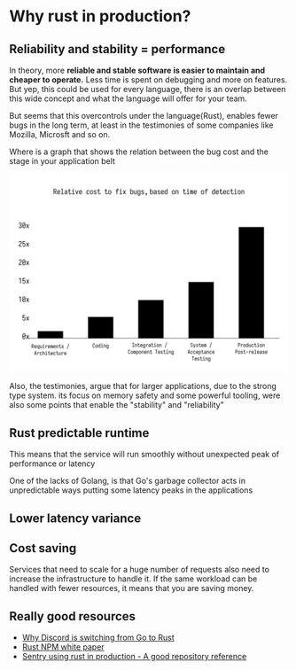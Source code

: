 # Why rust in production?

## Reliability and stability = performance

In theory, more **reliable and stable software is easier to maintain and cheaper to operate.** Less time is spent on debugging and more on features. But yep, this could be used for every language, there is an overlap between this wide concept and what the language will offer for your team.

But seems that this overcontrols under the language(Rust), enables fewer bugs in the long term, at least in the testimonies of some companies like Mozilla, Microsft and so on.

Where is a graph that shows the relation between the bug cost and the stage in your application belt

![](./bug-costs.svg)

Also, the testimonies, argue that for larger applications, due to the strong type system. its focus on memory safety and some powerful tooling, were also some points that enable the "stability" and "reliability"


## Rust predictable runtime

This means that the service will run smoothly without unexpected peak of performance or latency

One of the lacks of Golang, is that Go's garbage collector acts in unpredictable ways putting some latency peaks in the applications

## Lower latency variance

## Cost saving

Services that need to scale for a huge number of requests also need to increase the infrastructure to handle it. If the same workload can be handled with fewer resources, it means that you are saving money.

## Really good resources

- [Why Discord is switching from Go to Rust](https://discord.com/blog/why-discord-is-switching-from-go-to-rust)
- [Rust NPM white paper](https://www.rust-lang.org/static/pdfs/Rust-npm-Whitepaper.pdf)
- [Sentry using rust in production -  A good repository reference](https://github.com/getsentry/relay)


